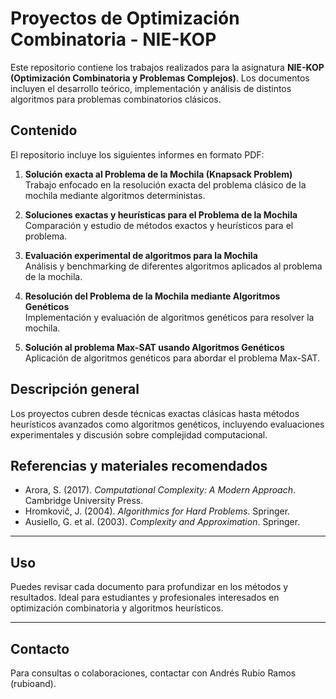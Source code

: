 # Proyectos de Optimización Combinatoria - NIE-KOP

Este repositorio contiene los trabajos realizados para la asignatura **NIE-KOP (Optimización Combinatoria y Problemas Complejos)**. Los documentos incluyen el desarrollo teórico, implementación y análisis de distintos algoritmos para problemas combinatorios clásicos.

## Contenido

El repositorio incluye los siguientes informes en formato PDF:

1. **Solución exacta al Problema de la Mochila (Knapsack Problem)**  
   Trabajo enfocado en la resolución exacta del problema clásico de la mochila mediante algoritmos deterministas.

2. **Soluciones exactas y heurísticas para el Problema de la Mochila**  
   Comparación y estudio de métodos exactos y heurísticos para el problema.

3. **Evaluación experimental de algoritmos para la Mochila**  
   Análisis y benchmarking de diferentes algoritmos aplicados al problema de la mochila.

4. **Resolución del Problema de la Mochila mediante Algoritmos Genéticos**  
   Implementación y evaluación de algoritmos genéticos para resolver la mochila.

5. **Solución al problema Max-SAT usando Algoritmos Genéticos**  
   Aplicación de algoritmos genéticos para abordar el problema Max-SAT.

## Descripción general

Los proyectos cubren desde técnicas exactas clásicas hasta métodos heurísticos avanzados como algoritmos genéticos, incluyendo evaluaciones experimentales y discusión sobre complejidad computacional.

## Referencias y materiales recomendados

- Arora, S. (2017). *Computational Complexity: A Modern Approach*. Cambridge University Press.  
- Hromkovič, J. (2004). *Algorithmics for Hard Problems*. Springer.  
- Ausiello, G. et al. (2003). *Complexity and Approximation*. Springer.

---

## Uso

Puedes revisar cada documento para profundizar en los métodos y resultados. Ideal para estudiantes y profesionales interesados en optimización combinatoria y algoritmos heurísticos.

---

## Contacto

Para consultas o colaboraciones, contactar con Andrés Rubio Ramos (rubioand).


